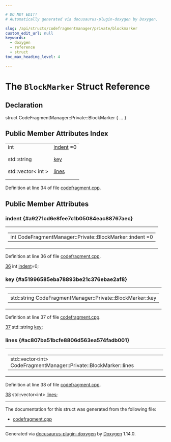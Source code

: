 ```yaml
---

# DO NOT EDIT!
# Automatically generated via docusaurus-plugin-doxygen by Doxygen.

slug: /api/structs/codefragmentmanager/private/blockmarker
custom_edit_url: null
keywords:
  - doxygen
  - reference
  - struct
toc_max_heading_level: 4

---
```


<div class="doxyPage">

# The `BlockMarker` Struct Reference



## Declaration

<div class="doxyDeclaration">
struct CodeFragmentManager::Private::BlockMarker { ... }
</div>

## Public Member Attributes Index

<table class="doxyMembersIndex">

<tr class="doxyMemberIndexItem">
<td class="doxyMemberIndexItemType" align="left" valign="top">int</td>
<td class="doxyMemberIndexItemName" align="left" valign="top"><a href="#a9271cd6e8fee7c1b05084eac88767aec">indent</a> =0</td>
</tr>
<tr class="doxyMemberIndexDescription">
<td class="doxyMemberIndexDescriptionLeft"></td>
<td class="doxyMemberIndexDescriptionRight">
</td>
</tr>
<tr class="doxyMemberIndexSeparator">
<td class="doxyMemberIndexSeparator" colspan="2"></td>
</tr>

<tr class="doxyMemberIndexItem">
<td class="doxyMemberIndexItemType" align="left" valign="top">std::string</td>
<td class="doxyMemberIndexItemName" align="left" valign="top"><a href="#a51996585eba78893be21c376ebae2af8">key</a></td>
</tr>
<tr class="doxyMemberIndexDescription">
<td class="doxyMemberIndexDescriptionLeft"></td>
<td class="doxyMemberIndexDescriptionRight">
</td>
</tr>
<tr class="doxyMemberIndexSeparator">
<td class="doxyMemberIndexSeparator" colspan="2"></td>
</tr>

<tr class="doxyMemberIndexItem">
<td class="doxyMemberIndexItemType" align="left" valign="top">std::vector&lt; int &gt;</td>
<td class="doxyMemberIndexItemName" align="left" valign="top"><a href="#ac807ba51bcfe8806d563ea574fadb001">lines</a></td>
</tr>
<tr class="doxyMemberIndexDescription">
<td class="doxyMemberIndexDescriptionLeft"></td>
<td class="doxyMemberIndexDescriptionRight">
</td>
</tr>
<tr class="doxyMemberIndexSeparator">
<td class="doxyMemberIndexSeparator" colspan="2"></td>
</tr>

</table>


<p>Definition at line 34 of file <a href="/web-doxygen/docs/api/files/src/codefragment-cpp">codefragment.cpp</a>.</p>

<div class="doxySectionDef">

## Public Member Attributes

### indent {#a9271cd6e8fee7c1b05084eac88767aec}

<div class="doxyMemberItem">
<div class="doxyMemberProto">
<table class="doxyMemberLabels">
<tr class="doxyMemberLabels">
<td class="doxyMemberLabelsLeft">
<table class="doxyMemberName">
<tr>
<td class="doxyMemberName">int CodeFragmentManager::Private::BlockMarker::indent =0</td>
</tr>
</table>
</td>
</tr>
</table>
</div>
<div class="doxyMemberDoc">


<p>Definition at line 36 of file <a href="/web-doxygen/docs/api/files/src/codefragment-cpp">codefragment.cpp</a>.</p>

<div class="doxyProgramListing">

<div class="doxyCodeLine"><span class="doxyLineNumber"><a href="#a9271cd6e8fee7c1b05084eac88767aec">36</a></span><span class="doxyLineContent"><span class="doxyHighlight">    </span><span class="doxyHighlightKeywordType">int</span><span class="doxyHighlight"> <a href="#a9271cd6e8fee7c1b05084eac88767aec">indent</a>=0;</span></span></div>

</div>

</div>
</div>

### key {#a51996585eba78893be21c376ebae2af8}

<div class="doxyMemberItem">
<div class="doxyMemberProto">
<table class="doxyMemberLabels">
<tr class="doxyMemberLabels">
<td class="doxyMemberLabelsLeft">
<table class="doxyMemberName">
<tr>
<td class="doxyMemberName">std::string CodeFragmentManager::Private::BlockMarker::key</td>
</tr>
</table>
</td>
</tr>
</table>
</div>
<div class="doxyMemberDoc">


<p>Definition at line 37 of file <a href="/web-doxygen/docs/api/files/src/codefragment-cpp">codefragment.cpp</a>.</p>

<div class="doxyProgramListing">

<div class="doxyCodeLine"><span class="doxyLineNumber"><a href="#a51996585eba78893be21c376ebae2af8">37</a></span><span class="doxyLineContent"><span class="doxyHighlight">    std::string <a href="#a51996585eba78893be21c376ebae2af8">key</a>;</span></span></div>

</div>

</div>
</div>

### lines {#ac807ba51bcfe8806d563ea574fadb001}

<div class="doxyMemberItem">
<div class="doxyMemberProto">
<table class="doxyMemberLabels">
<tr class="doxyMemberLabels">
<td class="doxyMemberLabelsLeft">
<table class="doxyMemberName">
<tr>
<td class="doxyMemberName">std::vector&lt;int&gt; CodeFragmentManager::Private::BlockMarker::lines</td>
</tr>
</table>
</td>
</tr>
</table>
</div>
<div class="doxyMemberDoc">


<p>Definition at line 38 of file <a href="/web-doxygen/docs/api/files/src/codefragment-cpp">codefragment.cpp</a>.</p>

<div class="doxyProgramListing">

<div class="doxyCodeLine"><span class="doxyLineNumber"><a href="#ac807ba51bcfe8806d563ea574fadb001">38</a></span><span class="doxyLineContent"><span class="doxyHighlight">    std::vector&lt;int&gt; <a href="#ac807ba51bcfe8806d563ea574fadb001">lines</a>;</span></span></div>

</div>

</div>
</div>

</div>

<hr/>

<p>The documentation for this struct was generated from the following file:</p>

<ul>
<li><a href="/web-doxygen/docs/api/files/src/codefragment-cpp">codefragment.cpp</a></li>
</ul>

<hr/>

<p class="doxyGeneratedBy">Generated via <a href="https://github.com/xpack/docusaurus-plugin-doxygen">docusaurus-plugin-doxygen</a> by <a href="https://www.doxygen.nl">Doxygen</a> 1.14.0.</p>

</div>
